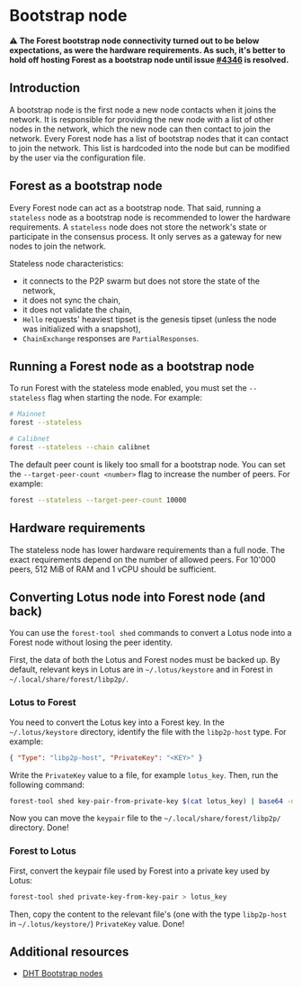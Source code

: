 # Bootstrap node

⚠️ **The Forest bootstrap node connectivity turned out to be below expectations,
as were the hardware requirements. As such, it's better to hold off hosting
Forest as a bootstrap node until issue
[#4346](https://github.com/ChainSafe/forest/issues/4346) is resolved.**

## Introduction

A bootstrap node is the first node a new node contacts when it joins the
network. It is responsible for providing the new node with a list of other nodes
in the network, which the new node can then contact to join the network. Every
Forest node has a list of bootstrap nodes that it can contact to join the
network. This list is hardcoded into the node but can be modified by the user
via the configuration file.

## Forest as a bootstrap node

Every Forest node can act as a bootstrap node. That said, running a `stateless`
node as a bootstrap node is recommended to lower the hardware requirements. A
`stateless` node does not store the network's state or participate in the
consensus process. It only serves as a gateway for new nodes to join the
network.

Stateless node characteristics:

- it connects to the P2P swarm but does not store the state of the network,
- it does not sync the chain,
- it does not validate the chain,
- `Hello` requests' heaviest tipset is the genesis tipset (unless the node was
  initialized with a snapshot),
- `ChainExchange` responses are `PartialResponses`.

## Running a Forest node as a bootstrap node

To run Forest with the stateless mode enabled, you must set the `--stateless`
flag when starting the node. For example:

```bash
# Mainnet
forest --stateless

# Calibnet
forest --stateless --chain calibnet
```

The default peer count is likely too small for a bootstrap node. You can set the
`--target-peer-count <number>` flag to increase the number of peers. For
example:

```bash
forest --stateless --target-peer-count 10000
```

## Hardware requirements

The stateless node has lower hardware requirements than a full node. The exact
requirements depend on the number of allowed peers. For 10'000 peers, 512 MiB of
RAM and 1 vCPU should be sufficient.

## Converting Lotus node into Forest node (and back)

You can use the `forest-tool shed` commands to convert a Lotus node into a
Forest node without losing the peer identity.

First, the data of both the Lotus and Forest nodes must be backed up. By
default, relevant keys in Lotus are in `~/.lotus/keystore` and in Forest in
`~/.local/share/forest/libp2p/`.

### Lotus to Forest

You need to convert the Lotus key into a Forest key. In the `~/.lotus/keystore`
directory, identify the file with the `libp2p-host` type. For example:

```json
{ "Type": "libp2p-host", "PrivateKey": "<KEY>" }
```

Write the `PrivateKey` value to a file, for example `lotus_key`. Then, run the
following command:

```bash
forest-tool shed key-pair-from-private-key $(cat lotus_key) | base64 -d > keypair
```

Now you can move the `keypair` file to the `~/.local/share/forest/libp2p/`
directory. Done!

### Forest to Lotus

First, convert the keypair file used by Forest into a private key used by Lotus:

```bash
forest-tool shed private-key-from-key-pair > lotus_key
```

Then, copy the content to the relevant file's (one with the type `libp2p-host`
in `~/.lotus/keystore/`) `PrivateKey` value. Done!

## Additional resources

- [DHT Bootstrap nodes](https://blog.ipfs.tech/2023-rust-libp2p-based-ipfs-bootstrap-node/#ipfs-public-dht-bootstrap-nodes)
